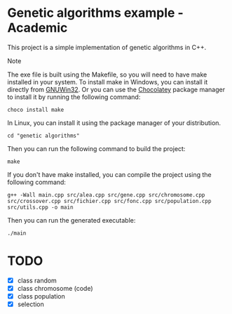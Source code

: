 # Genetic algorithms example - Academic

This project is a simple implementation of genetic algorithms in C++.

> [!NOTE]
> The exe file is built using the Makefile, so you will need to have make installed in your system.
> To install make in Windows, you can install it directly from [GNUWin32](https://gnuwin32.sourceforge.net/packages/make.htm).
> Or you can use the [Chocolatey](https://chocolatey.org/) package manager to install it by running the following command:
>
> ```shell
> choco install make
> ```
>
> In Linux, you can install it using the package manager of your distribution.

```shell
cd "genetic algorithms"
```

Then you can run the following command to build the project:

```shell
make
```

If you don't have make installed, you can compile the project using the following command:

```shell
g++ -Wall main.cpp src/alea.cpp src/gene.cpp src/chromosome.cpp src/crossover.cpp src/fichier.cpp src/fonc.cpp src/population.cpp src/utils.cpp -o main
```

Then you can run the generated executable:

```shell
./main
```

# TODO

- [x] class random
- [x] class chromosome (code)
- [x] class population
- [x] selection
